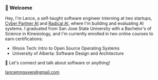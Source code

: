 ### 👋 Welcome
Hey, I'm Lance, a self-taught software engineer interning at two startups, [Cyber Partner AI](https://cyberpartnerai.com/) and [Radical AI](https://lab.radicalai.app/), where I'm building and evaluating AI systems.
I graduated from San Jose State University with a Bachelor's of Science in Kinesiology, and I'm currently enrolled in two online courses to earn certifications:
- Illinois Tech: Intro to Open Source Operating Systems
- University of Alberta: Software Design and Architecture

💬 Let's connect and talk about software or anything!

lancemnguyen@gmail.com

